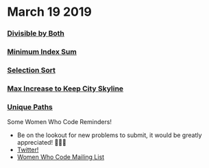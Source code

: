 # March 19 2019

### [Divisible by Both](https://github.com/WomenWhoCodeNYC/Algorithms/blob/master/challenges/divisibleByBoth/divisibleByBoth.md)
### [Minimum Index Sum](https://github.com/WomenWhoCodeNYC/Algorithms/blob/master/challenges/minimumIndexSum/minimumIndexSum.md)
### [Selection Sort](https://github.com/WomenWhoCodeNYC/Algorithms/blob/master/challenges/selectionSort/selectionSort.md)
### [Max Increase to Keep City Skyline](https://github.com/WomenWhoCodeNYC/Algorithms/blob/master/challenges/maxIncreaseToKeepCitySkyline/maxIncreaseToKeepCitySkyline.md)
### [Unique Paths](https://github.com/WomenWhoCodeNYC/Algorithms/blob/master/challenges/uniquePaths/uniquePaths.md)

Some Women Who Code Reminders!
* Be on the lookout for new problems to submit, it would be greatly appreciated! 🙏🙏🙏
* [Twitter!](https://twitter.com/WomenWhoCodeNYC)
* [Women Who Code Mailing List](https://www.womenwhocode.com/)
